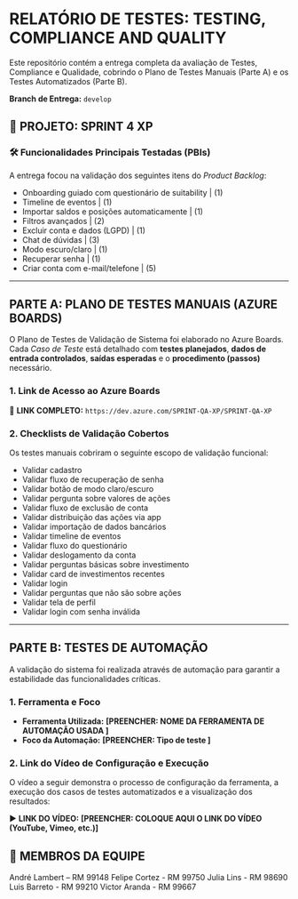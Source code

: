 # RELATÓRIO DE TESTES: TESTING, COMPLIANCE AND QUALITY

Este repositório contém a entrega completa da avaliação de Testes, Compliance e Qualidade, cobrindo o Plano de Testes Manuais (Parte A) e os Testes Automatizados (Parte B).

**Branch de Entrega:** `develop`

## 🚀 PROJETO: SPRINT 4 XP

### 🛠️ Funcionalidades Principais Testadas (PBIs)

A entrega focou na validação dos seguintes itens do *Product Backlog*:

* Onboarding guiado com questionário de suitability | (1) 
* Timeline de eventos | (1) 
* Importar saldos e posições automaticamente | (1) 
* Filtros avançados | (2) 
* Excluir conta e dados (LGPD) | (1) 
* Chat de dúvidas | (3) 
* Modo escuro/claro | (1) 
* Recuperar senha | (1) 
* Criar conta com e-mail/telefone | (5) 

---

## PARTE A: PLANO DE TESTES MANUAIS (AZURE BOARDS)

O Plano de Testes de Validação de Sistema foi elaborado no Azure Boards. Cada *Caso de Teste* está detalhado com **testes planejados**, **dados de entrada controlados**, **saídas esperadas** e o **procedimento (passos)** necessário.

### 1. Link de Acesso ao Azure Boards

🔗 **LINK COMPLETO:**
`https://dev.azure.com/SPRINT-QA-XP/SPRINT-QA-XP`

### 2. Checklists de Validação Cobertos

Os testes manuais cobriram o seguinte escopo de validação funcional:

* Validar cadastro
* Validar fluxo de recuperação de senha
* Validar botão de modo claro/escuro
* Validar pergunta sobre valores de ações
* Validar fluxo de exclusão de conta
* Validar distribuição das ações via app
* Validar importação de dados bancários
* Validar timeline de eventos
* Validar fluxo do questionário
* Validar deslogamento da conta
* Validar perguntas básicas sobre investimento
* Validar card de investimentos recentes
* Validar login
* Validar perguntas que não são sobre ações
* Validar tela de perfil
* Validar login com senha inválida

---

## PARTE B: TESTES DE AUTOMAÇÃO

A validação do sistema foi realizada através de automação para garantir a estabilidade das funcionalidades críticas.

### 1. Ferramenta e Foco

* **Ferramenta Utilizada:** **[PREENCHER: NOME DA FERRAMENTA DE AUTOMAÇÃO USADA ]**
* **Foco da Automação:** **[PREENCHER: Tipo de teste ]**

### 2. Link do Vídeo de Configuração e Execução

O vídeo a seguir demonstra o processo de configuração da ferramenta, a execução dos casos de testes automatizados e a visualização dos resultados:

▶️ **LINK DO VÍDEO:** **[PREENCHER: COLOQUE AQUI O LINK DO VÍDEO (YouTube, Vimeo, etc.)]**

## 👥 MEMBROS DA EQUIPE

André Lambert – RM 99148
Felipe Cortez - RM 99750
Julia Lins - RM 98690
Luis Barreto - RM 99210
Victor Aranda - RM 99667
